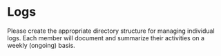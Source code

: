 # Logs

Please create the appropriate directory structure for managing individual logs. Each member will document and summarize their activities on a weekly (ongoing) basis.
